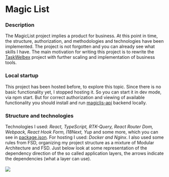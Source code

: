 <h1>Magic List</h1>
<h3>Description</h3>
The MagicList project implies a product for business. At this point in time, the structure, authorization, and methodologies and technologies have been implemented. The project is not forgotten and you can already see what skills I have.
The main motivation for writing this project is to rewrite the <a href="https://github.com/kartemdev/TaskWelbeX" target="_blank">TaskWelbex</a> project with further scaling and implementation of business tools.
<h3>Local startup</h3>
This project has been hosted before, to explore this topic. Since there is no basic functionality yet, I stopped hosting it. 
So you can start it in dev mode, via npm start. But for correct authorization and viewing of available functionality you should install and run <a href="https://github.com/kartemdev/magiclis-api" target="_blank">magiclis-api</a> backend locally.
<h3>Structure and technologies</h3>
Technologies I used: <i>React, TypeScript, RTK-Query, React Router Dom, Webpack, React Hook Form, I18Next, Yup</i> and some more, which you can see in <a href="https://github.com/kartemdev/magiclist/blob/master/client/package.json">package.json</a>. For hosting I used: <i>Docker and Nginx</i>.
I also used some rules from FSD, organizing my project structure as a mixture of Modular Architecture and FSD. Just below look at some representation of the dependency direction of the so called application layers, the arrows indicate the dependencies (what a layer can use).
<br />
<br />
<img src="https://github.com/kartemdev/magiclist/assets/103846630/6442b3d9-4ead-47d5-b231-5c2a695bf0e9" />
